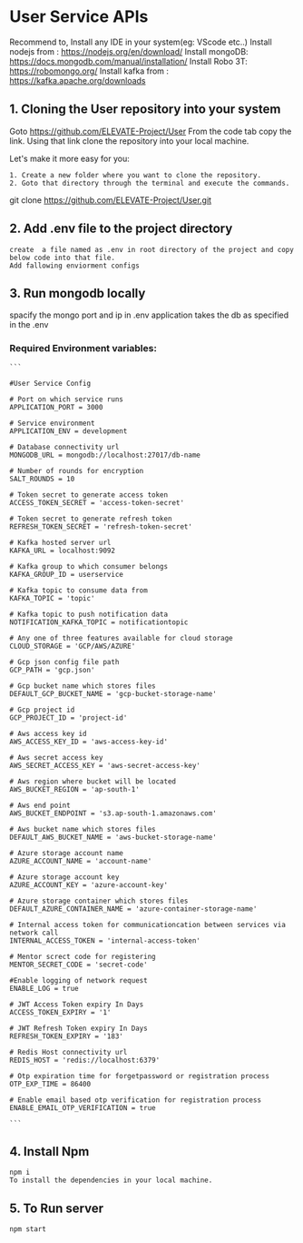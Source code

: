 # User Service APIs

Recommend to,
Install any IDE in your system(eg: VScode etc..)
Install nodejs from : https://nodejs.org/en/download/
Install mongoDB: https://docs.mongodb.com/manual/installation/
Install Robo 3T: ​​https://robomongo.org/
Install kafka from : https://kafka.apache.org/downloads



## 1. Cloning the User repository into your system

Goto https://github.com/ELEVATE-Project/User From the code tab copy the link. Using that link clone the repository into your local machine.

Let's make it more easy for you:

    1. Create a new folder where you want to clone the repository.
    2. Goto that directory through the terminal and execute the commands.

git clone https://github.com/ELEVATE-Project/User.git


## 2. Add .env file to the project directory

    create  a file named as .env in root directory of the project and copy below code into that file.
    Add fallowing enviorment configs 



## 3. Run mongodb locally
   spacify the mongo port and ip in .env
   application takes the db as specified in the .env


### Required Environment variables:

````
```

#User Service Config

# Port on which service runs
APPLICATION_PORT = 3000

# Service environment
APPLICATION_ENV = development

# Database connectivity url
MONGODB_URL = mongodb://localhost:27017/db-name

# Number of rounds for encryption
SALT_ROUNDS = 10

# Token secret to generate access token
ACCESS_TOKEN_SECRET = 'access-token-secret'

# Token secret to generate refresh token
REFRESH_TOKEN_SECRET = 'refresh-token-secret'

# Kafka hosted server url
KAFKA_URL = localhost:9092

# Kafka group to which consumer belongs
KAFKA_GROUP_ID = userservice

# Kafka topic to consume data from
KAFKA_TOPIC = 'topic'

# Kafka topic to push notification data
NOTIFICATION_KAFKA_TOPIC = notificationtopic

# Any one of three features available for cloud storage
CLOUD_STORAGE = 'GCP/AWS/AZURE'

# Gcp json config file path
GCP_PATH = 'gcp.json'

# Gcp bucket name which stores files
DEFAULT_GCP_BUCKET_NAME = 'gcp-bucket-storage-name'

# Gcp project id
GCP_PROJECT_ID = 'project-id'

# Aws access key id
AWS_ACCESS_KEY_ID = 'aws-access-key-id'

# Aws secret access key
AWS_SECRET_ACCESS_KEY = 'aws-secret-access-key'

# Aws region where bucket will be located
AWS_BUCKET_REGION = 'ap-south-1'

# Aws end point
AWS_BUCKET_ENDPOINT = 's3.ap-south-1.amazonaws.com'

# Aws bucket name which stores files
DEFAULT_AWS_BUCKET_NAME = 'aws-bucket-storage-name'

# Azure storage account name
AZURE_ACCOUNT_NAME = 'account-name'

# Azure storage account key
AZURE_ACCOUNT_KEY = 'azure-account-key'

# Azure storage container which stores files
DEFAULT_AZURE_CONTAINER_NAME = 'azure-container-storage-name'

# Internal access token for communicationcation between services via network call
INTERNAL_ACCESS_TOKEN = 'internal-access-token'

# Mentor screct code for registering
MENTOR_SECRET_CODE = 'secret-code'

#Enable logging of network request
ENABLE_LOG = true

# JWT Access Token expiry In Days
ACCESS_TOKEN_EXPIRY = '1'

# JWT Refresh Token expiry In Days
REFRESH_TOKEN_EXPIRY = '183'

# Redis Host connectivity url
REDIS_HOST = 'redis://localhost:6379'

# Otp expiration time for forgetpassword or registration process
OTP_EXP_TIME = 86400

# Enable email based otp verification for registration process
ENABLE_EMAIL_OTP_VERIFICATION = true

```
````


## 4. Install Npm
	npm i
    To install the dependencies in your local machine.


## 5. To Run server
	npm start
